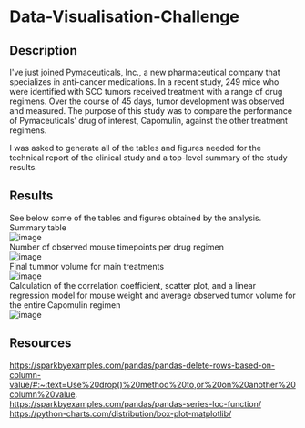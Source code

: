 # Data-Visualisation-Challenge
## Description
I've just joined Pymaceuticals, Inc., a new pharmaceutical company that specializes in anti-cancer medications. In a recent study, 249 mice who were identified with SCC tumors received treatment with a range of drug regimens. Over the course of 45 days, tumor development was observed and measured. The purpose of this study was to compare the performance of Pymaceuticals’ drug of interest, Capomulin, against the other treatment regimens.  

I was asked to generate all of the tables and figures needed for the technical report of the clinical study and a top-level summary of the study results.
## Results
See below some of the tables and figures obtained by the analysis.  
Summary table  
![image](https://github.com/JulianRavelo/Data-Visualisation-Challenge/assets/132871396/e461cd6c-9d65-4098-af23-e5f1663dcecf)  
Number of observed mouse timepoints per drug regimen  
![image](https://github.com/JulianRavelo/Data-Visualisation-Challenge/assets/132871396/5582cc75-cd3a-466c-8b06-2711d27e279a)  
Final tummor volume for main treatments  
![image](https://github.com/JulianRavelo/Data-Visualisation-Challenge/assets/132871396/a2098df0-d4ba-4624-be36-23eb504b0a94)  
Calculation of the correlation coefficient, scatter plot, and a linear regression model for mouse weight and average observed tumor volume for the entire Capomulin regimen  
![image](https://github.com/JulianRavelo/Data-Visualisation-Challenge/assets/132871396/1c6bbb6d-4a87-43e4-9003-9eb2361a3a6e)  
## Resources
https://sparkbyexamples.com/pandas/pandas-delete-rows-based-on-column-value/#:~:text=Use%20drop()%20method%20to,or%20on%20another%20column%20value.  
https://sparkbyexamples.com/pandas/pandas-series-loc-function/  
https://python-charts.com/distribution/box-plot-matplotlib/  
